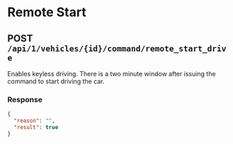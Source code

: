 # Remote Start

## POST `/api/1/vehicles/{id}/command/remote_start_drive`

Enables keyless driving. There is a two minute window after issuing the command to start driving the car.

### Response

```json
{
  "reason": "",
  "result": true
}
```
